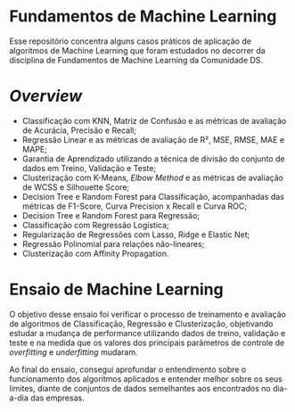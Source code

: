 # Fundamentos de Machine Learning
Esse repositório concentra alguns casos práticos de aplicação de algoritmos de Machine Learning que foram estudados no decorrer da disciplina de Fundamentos de Machine Learning da Comunidade DS.

# _Overview_
- Classificação com KNN, Matriz de Confusão e as métricas de avaliação de Acurácia, Precisão e Recall;
- Regressão Linear e as métricas de avaliação de R², MSE, RMSE, MAE e MAPE;
- Garantia de Aprendizado utilizando a técnica de divisão do conjunto de dados em Treino, Validação e Teste;
- Clusterização com K-Means, _Elbow Method_ e as métricas de avaliação de WCSS e Silhouette Score;
- Decision Tree e Random Forest para Classificação, acompanhadas das métricas de F1-Score, Curva Precision x Recall e Curva ROC;
- Decision Tree e Random Forest para Regressão;
- Classificação com Regressão Logística;
- Regularização de Regressões com Lasso, Ridge e Elastic Net;
- Regressão Polinomial para relações não-lineares;
- Clusterização com Affinity Propagation.

# Ensaio de Machine Learning
O objetivo desse ensaio foi verificar o processo de treinamento e avaliação de algoritmos de Classificação, Regressão e Clusterização, objetivando estudar a mudança de performance utilizando dados de treino, validação e teste e na medida que os valores dos principais parâmetros de controle de _overfitting_ e _underfitting_ mudaram.

Ao final do ensaio, consegui aprofundar o entendimento sobre o funcionamento dos algoritmos aplicados e entender melhor sobre os seus limites,
diante de conjuntos de dados semelhantes aos encontrados no dia-a-dia das empresas.
